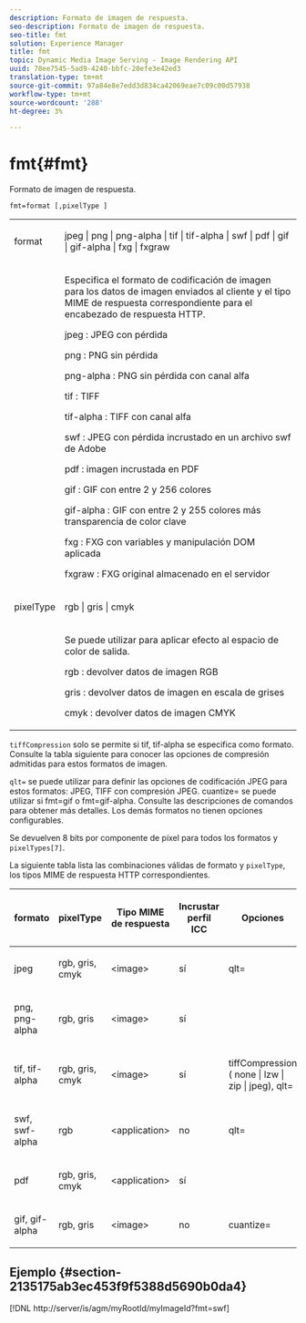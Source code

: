```yaml
---
description: Formato de imagen de respuesta.
seo-description: Formato de imagen de respuesta.
seo-title: fmt
solution: Experience Manager
title: fmt
topic: Dynamic Media Image Serving - Image Rendering API
uuid: 78ee7545-5ad9-4240-bbfc-20efe3e42ed3
translation-type: tm+mt
source-git-commit: 97a84e8e7edd3d834ca42069eae7c09c00d57938
workflow-type: tm+mt
source-wordcount: '288'
ht-degree: 3%

---
```



# fmt{#fmt}

Formato de imagen de respuesta.

`fmt=format [,pixelType ]`

<table id="simpletable_66FAABB7BD7A4BBB815A570BEA4C1AE8"> 
 <tr class="strow"> 
  <td class="stentry"> <p><span class="codeph"> <span class="varname"> format</span> </span> </p></td> 
  <td class="stentry"> <p><span class="codeph"> jpeg | png | png-alpha | tif | tif-alpha | swf | pdf | gif | gif-alpha | fxg | fxgraw</span> </p></td> 
 </tr> 
 <tr class="strow"> 
  <td class="stentry"></td> 
  <td class="stentry"> <p> Especifica el formato de codificación de imagen para los datos de imagen enviados al cliente y el tipo MIME de respuesta correspondiente para el encabezado de respuesta HTTP. </p> <p> <span class="codeph">  jpeg  </span>: JPEG con pérdida </p> <p> <span class="codeph"> png  </span>: PNG sin pérdida </p> <p> <span class="codeph"> png-alpha  </span>: PNG sin pérdida con canal alfa </p> <p> <span class="codeph">  tif  </span>: TIFF </p> <p> <span class="codeph"> tif-alpha  </span>: TIFF con canal alfa </p> <p> <span class="codeph">  swf  </span>: JPEG con pérdida incrustado en un archivo swf de Adobe </p> <p> <span class="codeph"> pdf  </span>: imagen incrustada en PDF </p> <p> <span class="codeph"> gif  </span>: GIF con entre 2 y 256 colores </p> <p> <span class="codeph"> gif-alpha  </span>: GIF con entre 2 y 255 colores más transparencia de color clave </p> <p> <span class="codeph"> fxg  </span>: FXG con variables y manipulación DOM aplicada </p> <p> <span class="codeph">  fxgraw  </span>: FXG original almacenado en el servidor </p> </td> 
 </tr> 
 <tr class="strow"> 
  <td class="stentry"> <p><span class="codeph"> <span class="varname"> pixelType</span> </span> </p></td> 
  <td class="stentry"> <p><span class="codeph"> rgb | gris | cmyk</span> </p></td> 
 </tr> 
 <tr class="strow"> 
  <td class="stentry"></td> 
  <td class="stentry"> <p> Se puede utilizar para aplicar efecto al espacio de color de salida. </p> <p> <span class="codeph">  rgb  </span>: devolver datos de imagen RGB </p> <p> <span class="codeph"> gris  </span>: devolver datos de imagen en escala de grises </p> <p> <span class="codeph"> cmyk  </span>: devolver datos de imagen CMYK </p> </td> 
 </tr> 
</table>

`tiffCompression` solo se permite si tif, tif-alpha se especifica como formato. Consulte la tabla siguiente para conocer las opciones de compresión admitidas para estos formatos de imagen.

`qlt=` se puede utilizar para definir las opciones de codificación JPEG para estos formatos: JPEG, TIFF con compresión JPEG. cuantize= se puede utilizar si fmt=gif o fmt=gif-alpha. Consulte las descripciones de comandos para obtener más detalles. Los demás formatos no tienen opciones configurables.

Se devuelven 8 bits por componente de píxel para todos los formatos y `pixelTypes[7]`.

La siguiente tabla lista las combinaciones válidas de formato y `pixelType`, los tipos MIME de respuesta HTTP correspondientes.

<table id="table_54AFE58185004C74971EFBA845E177B6"> 
 <thead> 
  <tr> 
   <th colname="col1" class="entry"> <p><span class="varname"> formato</span> </p> </th> 
   <th colname="col2" class="entry"> <p><span class="varname"> pixelType</span> </p> </th> 
   <th colname="col3" class="entry"> <p>Tipo MIME de respuesta </p> </th> 
   <th colname="col4" class="entry"> <p>Incrustar perfil ICC </p> </th> 
   <th colname="col5" class="entry"> <p>Opciones </p> </th> 
  </tr> 
 </thead>
 <tbody> 
  <tr> 
   <td> <p>jpeg </p> </td> 
   <td> <p>rgb, gris, cmyk </p> </td> 
   <td> <p>&lt;image&gt; </p> </td> 
   <td> <p>sí </p> </td> 
   <td> <p><span class="codeph"> qlt=</span> </p> </td> 
  </tr> 
  <tr> 
   <td> <p>png, png-alpha </p> </td> 
   <td> <p>rgb, gris </p> </td> 
   <td> <p>&lt;image&gt; </p> </td> 
   <td> <p>sí </p> </td> 
   <td> <p> </p> </td> 
  </tr> 
  <tr> 
   <td> <p>tif, tif-alpha </p> </td> 
   <td> <p>rgb, gris, cmyk </p> </td> 
   <td> <p>&lt;image&gt; </p> </td> 
   <td> <p>sí </p> </td> 
   <td> <p><span class="codeph"> <span class="varname"> tiffCompression</span> ( none | lzw | zip | jpeg), qlt=</span> </p> </td> 
  </tr> 
  <tr> 
   <td> <p>swf, swf-alpha </p> </td> 
   <td> <p>rgb </p> </td> 
   <td> <p>&lt;application&gt; </p> </td> 
   <td> <p>no </p> </td> 
   <td> <p><span class="codeph"> qlt=  </span> </p> </td> 
  </tr> 
  <tr> 
   <td> <p>pdf </p> </td> 
   <td> <p>rgb, gris, cmyk </p> </td> 
   <td> <p>&lt;application&gt; </p> </td> 
   <td> <p>sí </p> </td> 
   <td> <p> </p> </td> 
  </tr> 
  <tr> 
   <td> <p>gif, gif-alpha </p> </td> 
   <td> <p>rgb, gris </p> </td> 
   <td> <p>&lt;image&gt; </p> </td> 
   <td> <p>no </p> </td> 
   <td> <p><span class="codeph"> cuantize=</span> </p> </td> 
  </tr> 
 </tbody> 
</table>

## Ejemplo {#section-2135175ab3ec453f9f5388d5690b0da4}

[!DNL http://server/is/agm/myRootId/myImageId?fmt=swf]
